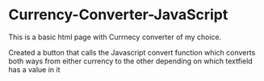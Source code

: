# Currency-Converter-JavaScript
This is a basic html page with Currnecy converter of my choice.
<p>Created a button that calls the Javascript convert function which converts both ways from either currency to the other depending on which textfield has a value in it <p>
